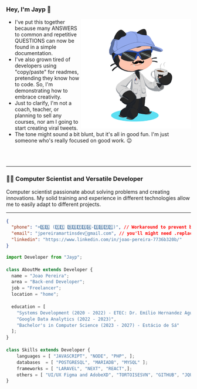 ### Hey, I'm Jayp 🚀

<img src="img/octocat-1697297297638.png" min-width="400px" max-width="300px" width="300px" align="right">

- I've put this together because many ANSWERS to common and repetitive QUESTIONS can now be found in a simple documentation.
- I've also grown tired of developers using "copy/paste" for readmes, pretending they know how to code. So, I'm demonstrating how to embrace creativity.
- Just to clarify, I'm not a coach, teacher, or planning to sell any courses, nor am I going to start creating viral tweets.
- The tone might sound a bit blunt, but it's all in good fun. I'm just someone who's really focused on good work. 😉


<br> 
<br> 
<hr>
<h3> 👨‍💻 Computer Scientist and Versatile Developer </h3> 
Computer scientist passionate about solving problems and creating innovations. My solid training and experience in different technologies allow me to easily adapt to different projects.
<hr>

  ```json
  {
    "phone": "+5️⃣5️⃣ (1️⃣1️⃣ 9️⃣3️⃣7️⃣3️⃣4️⃣-3️⃣0️⃣7️⃣1️⃣)", // Workaround to prevent bots
    "email": "jpereiramartinsdev🍻gmail.com", // you'll might need .replace('🍻', '@')
    "linkedin": "https://www.linkedin.com/in/joao-pereira-7736b320b/"
  }
  ```

```js
import Developer from "Jayp";

class AboutMe extends Developer {
  name = "Joao Pereira";
  area = "Back-end Developer";
  job = "Freelancer";
  location = "home";

  education = [
    "Systems Development (2020 - 2022) - ETEC: Dr. Emílio Hernandez Aguilar",
    "Google Data Analytics (2022 - 2023)",
    "Bachelor's in Computer Science (2023 - 2027) - Estácio de Sá"
  ];
}

class Skills extends Developer {
    languages = [ "JAVASCRIPT", "NODE", "PHP", ];
    databases  = [ "POSTGRESQL", "MARIADB", "MYSQL" ];
    frameworks = [ "LARAVEL", "NEXT", "REACT",];
    others = [ "UI/UX Figma and AdobeXD", "TORTOISESVN", "GITHUB", "JQUERY", "DOCKER", "LINUX", "GIT", ];
}

```
